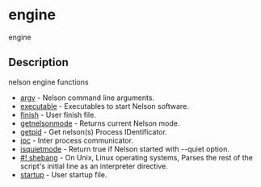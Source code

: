 

# engine

engine

## Description
nelson engine functions


* [argv](argv.md) - Nelson command line arguments.
* [executable](executable.md) - Executables to start Nelson software.
* [finish](finish.md) - User finish file.
* [getnelsonmode](getnelsonmode.md) - Returns current Nelson mode.
* [getpid](getpid.md) - Get nelson(s) Process IDentificator.
* [ipc](ipc.md) - Inter process communicator.
* [isquietmode](isquietmode.md) - Return true if Nelson started with --quiet option.
* [#! shebang](shebang.md) - On Unix, Linux operating systems, Parses the rest of the script's initial line as an interpreter directive.
* [startup](startup.md) - User startup file.



